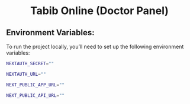 <div align="center">
    <h1>Tabib Online (Doctor Panel)</h1>
</div>

<h2>Environment Variables:</h2>
<p>To run the project locally, you’ll need to set up the following environment variables:</p>

```bash
NEXTAUTH_SECRET=""

NEXTAUTH_URL=""

NEXT_PUBLIC_APP_URL=""

NEXT_PUBLIC_API_URL=""
```